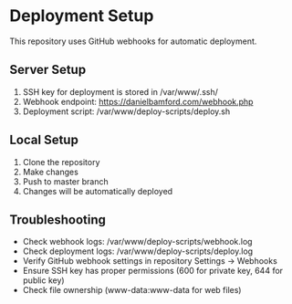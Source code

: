 # Deployment Setup

This repository uses GitHub webhooks for automatic deployment.

## Server Setup
1. SSH key for deployment is stored in /var/www/.ssh/
2. Webhook endpoint: https://danielbamford.com/webhook.php
3. Deployment script: /var/www/deploy-scripts/deploy.sh

## Local Setup
1. Clone the repository
2. Make changes
3. Push to master branch
4. Changes will be automatically deployed

## Troubleshooting
- Check webhook logs: /var/www/deploy-scripts/webhook.log
- Check deployment logs: /var/www/deploy-scripts/deploy.log
- Verify GitHub webhook settings in repository Settings → Webhooks
- Ensure SSH key has proper permissions (600 for private key, 644 for public key)
- Check file ownership (www-data:www-data for web files) 